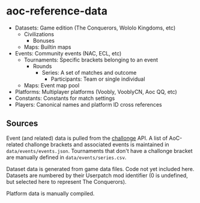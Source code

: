 # aoc-reference-data

- Datasets: Game edition (The Conquerors, Wololo Kingdoms, etc)
  - Civilizations
    - Bonuses
  - Maps: Builtin maps
- Events: Community events (NAC, ECL, etc)
  - Tournaments: Specific brackets belonging to an event
    - Rounds
      - Series: A set of matches and outcome
        - Participants: Team or single individual
  - Maps: Event map pool
- Platforms: Multiplayer platforms (Voobly, VooblyCN, Aoc QQ, etc)
- Constants: Constants for match settings
- Players: Canonical names and platform ID cross references

## Sources

Event (and related) data is pulled from the [challonge](http://challonge.com) API. A list of AoC-related challonge brackets and associated events is maintained in `data/events/events.json`. Tournaments that don't have a challonge bracket are manually defined in `data/events/series.csv`.

Dataset data is generated from game data files. Code not yet included here. Datasets are numbered by their Userpatch mod identifier (0 is undefined, but selected here to represent The Conquerors).

Platform data is manually compiled.
